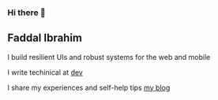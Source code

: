 ### Hi there 👋

<!--
**faddalibrahim/faddalibrahim** is a ✨ _special_ ✨ repository because its `README.md` (this file) appears on your GitHub profile.

Here are some ideas to get you started:

- 🔭 I’m currently working on ...
- 🌱 I’m currently learning ...
- 👯 I’m looking to collaborate on ...
- 🤔 I’m looking for help with ...
- 💬 Ask me about ...
- 📫 How to reach me: ...
- 😄 Pronouns: ...
- ⚡ Fun fact: ...
-->

**Faddal Ibrahim**
---
I build resilient UIs and robust systems for the web and mobile

I write techinical at
[dev](dev.to/faddalibrahim)

I share my experiences and self-help tips
[my blog](blog.faddalibrahim.com)
